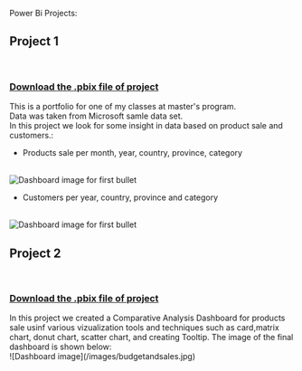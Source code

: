 Power Bi Projects:<br>

<H2>Project 1</H2><br> 
<H3> <a href = "https://github.com/mah5a/Power-BI/raw/main/AdventureWorks.pbix"> Download the .pbix file of project</a></H3>
This is a portfolio for one of my classes at master's program.<br>
Data was taken from Microsoft samle data set.<br>
In this project we look for some insight in data based on product sale and customers.:<br>
<ul>
<li>Products sale per month, year, country, province, category<br></li><br>
</ul>

![Dashboard image for first bullet](/images/1.jpg)
<br>

<ul>
<li>Customers per year, country, province and category<br></li><br>
</ul>

![Dashboard image for first bullet](/images/2.jpg)

<H2>Project 2</H2><br> 
<H3> <a href = "https://github.com/mah5a/Power-BI/raw/main/Budget%20and%20sales.pbix"> Download the .pbix file of project</a></H3>
In this project we created a Comparative Analysis Dashboard for products sale usinf various vizualization tools and techniques such as card,matrix chart, donut chart, scatter chart, and creating Tooltip. The image of the final dashboard is shown below:
<br>
![Dashboard image](/images/budgetandsales.jpg)

